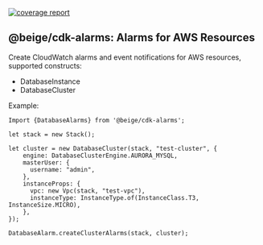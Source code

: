 [![coverage report](https://gitlab.com/beige/ops/cdk-alarms/badges/master/coverage.svg)](https://gitlab.com/beige/ops/cdk-alarms/-/commits/master)

## @beige/cdk-alarms: Alarms for AWS Resources

Create CloudWatch alarms and event notifications for AWS resources, supported constructs:

 - DatabaseInstance
 - DatabaseCluster

Example:

```
Import {DatabaseAlarms} from '@beige/cdk-alarms';

let stack = new Stack();

let cluster = new DatabaseCluster(stack, "test-cluster", {
    engine: DatabaseClusterEngine.AURORA_MYSQL,
    masterUser: {
      username: "admin",
    },
    instanceProps: {
      vpc: new Vpc(stack, "test-vpc"),
      instanceType: InstanceType.of(InstanceClass.T3, InstanceSize.MICRO),
    },
});

DatabaseAlarm.createClusterAlarms(stack, cluster);
```
